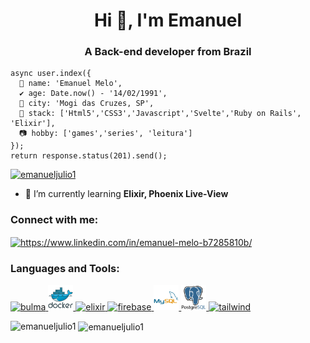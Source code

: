 <h1 align="center">Hi 👋, I'm Emanuel</h1>
<h3 align="center">A Back-end developer from Brazil</h3> 
  
  ``` 
async user.index({ 
    🐜 name: 'Emanuel Melo',
    ✔️ age: Date.now() - '14/02/1991', 
    🌴 city: 'Mogi das Cruzes, SP',
    👩 stack: ['Html5','CSS3','Javascript','Svelte','Ruby on Rails', 'Elixir'],
    📷 hobby: ['games','series', 'leitura'] 
});
return response.status(201).send();
  
  ```

<p align="left"> <a href="https://github.com/ryo-ma/github-profile-trophy"><img src="https://github-profile-trophy.vercel.app/?username=emanueljulio1" alt="emanueljulio1" /></a> </p>

- 🌱 I’m currently learning **Elixir, Phoenix Live-View**

<h3 align="left">Connect with me:</h3>
<p align="left">
<a href="https://www.linkedin.com/in/emanuel-melo-b7285810b/" target="blank"><img align="center" src="https://raw.githubusercontent.com/rahuldkjain/github-profile-readme-generator/master/src/images/icons/Social/linked-in-alt.svg" alt="https://www.linkedin.com/in/emanuel-melo-b7285810b/" height="30" width="40" /></a>
</p>

<h3 align="left">Languages and Tools:</h3>
<p align="left"> <a href="https://bulma.io/" target="_blank" rel="noreferrer"> <img src="https://raw.githubusercontent.com/gilbarbara/logos/804dc257b59e144eaca5bc6ffd16949752c6f789/logos/bulma.svg" alt="bulma" width="40" height="40"/> </a> <a href="https://www.docker.com/" target="_blank" rel="noreferrer"> <img src="https://raw.githubusercontent.com/devicons/devicon/master/icons/docker/docker-original-wordmark.svg" alt="docker" width="40" height="40"/> </a> <a href="https://elixir-lang.org" target="_blank" rel="noreferrer"> <img src="https://www.vectorlogo.zone/logos/elixir-lang/elixir-lang-icon.svg" alt="elixir" width="40" height="40"/> </a> <a href="https://firebase.google.com/" target="_blank" rel="noreferrer"> <img src="https://www.vectorlogo.zone/logos/firebase/firebase-icon.svg" alt="firebase" width="40" height="40"/> </a><a href="https://www.mysql.com/" target="_blank" rel="noreferrer"> <img src="https://raw.githubusercontent.com/devicons/devicon/master/icons/mysql/mysql-original-wordmark.svg" alt="mysql" width="40" height="40"/> </a> <a href="https://www.postgresql.org" target="_blank" rel="noreferrer"> <img src="https://raw.githubusercontent.com/devicons/devicon/master/icons/postgresql/postgresql-original-wordmark.svg" alt="postgresql" width="40" height="40"/> </a> <a href="https://tailwindcss.com/" target="_blank" rel="noreferrer"> <img src="https://www.vectorlogo.zone/logos/tailwindcss/tailwindcss-icon.svg" alt="tailwind" width="40" height="40"/> </a> </p>

<p><img align="left" src="https://github-readme-stats.vercel.app/api/top-langs?username=emanueljulio1&show_icons=true&hide=css,html&theme=tokyonight&locale=en&layout=compact" alt="emanueljulio1" /></p>

<p>&nbsp;<img align="center" src="https://github-readme-stats.vercel.app/api?username=emanueljulio1&show_icons=true&theme=tokyonight&locale=en" alt="emanueljulio1" /></p>
